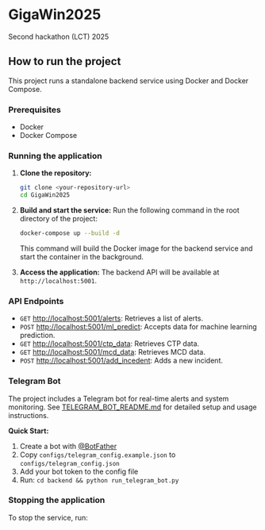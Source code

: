# GigaWin2025
Second hackathon (LCT) 2025

## How to run the project

This project runs a standalone backend service using Docker and Docker Compose.

### Prerequisites

*   Docker
*   Docker Compose

### Running the application

1.  **Clone the repository:**
    ```bash
    git clone <your-repository-url>
    cd GigaWin2025
    ```

2.  **Build and start the service:**
    Run the following command in the root directory of the project:
    ```bash
    docker-compose up --build -d
    ```
    This command will build the Docker image for the backend service and start the container in the background.

3.  **Access the application:**
    The backend API will be available at `http://localhost:5001`.

### API Endpoints

*   `GET` [http://localhost:5001/alerts](http://localhost:5001/alerts): Retrieves a list of alerts.
*   `POST` [http://localhost:5001/ml_predict](http://localhost:5001/ml_predict): Accepts data for machine learning prediction.
*   `GET` [http://localhost:5001/ctp_data](http://localhost:5001/ctp_data): Retrieves CTP data.
*   `GET` [http://localhost:5001/mcd_data](http://localhost:5001/mcd_data): Retrieves MCD data.
*   `POST` [http://localhost:5001/add_incedent](http://localhost:5001/add_incedent): Adds a new incident.

### Telegram Bot

The project includes a Telegram bot for real-time alerts and system monitoring. See [TELEGRAM_BOT_README.md](TELEGRAM_BOT_README.md) for detailed setup and usage instructions.

**Quick Start:**
1. Create a bot with [@BotFather](https://t.me/botfather)
2. Copy `configs/telegram_config.example.json` to `configs/telegram_config.json`
3. Add your bot token to the config file
4. Run: `cd backend && python run_telegram_bot.py`

### Stopping the application

To stop the service, run:
```